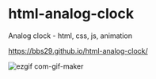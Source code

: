 # html-analog-clock
Analog clock - html, css, js, animation

https://bbs29.github.io/html-analog-clock/

![ezgif com-gif-maker](https://user-images.githubusercontent.com/60278095/95378523-e3830d80-0898-11eb-9875-8a67d8781bf0.gif)


